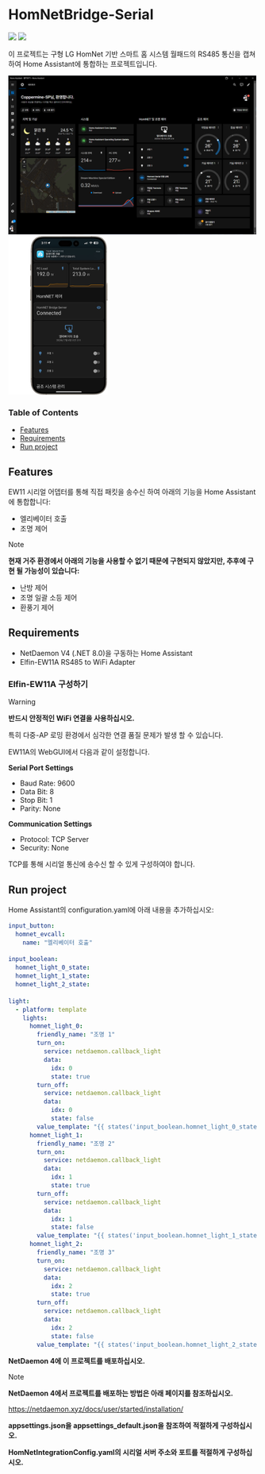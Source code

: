 # HomNetBridge-Serial
<img src="https://img.shields.io/badge/.NET-512BD4?style=for-the-badge&logo=dotnet&logoColor=white"> <img src="https://img.shields.io/badge/Home Assistant-18BCF2?style=for-the-badge&logo=homeassistant&logoColor=white">

이 프로젝트는 구형 LG HomNet 기반 스마트 홈 시스템 월패드의 RS485 통신을 캡쳐하여 Home Assistant에 통합하는 프로젝트입니다.

<img src="img/sample_2.png" style="height: 320px"/> <img src="img/sample_1.png" style="height: 320px;"/>

### Table of Contents
- [Features](#features)
- [Requirements](#requirements)
- [Run project](#run-project)

## Features
EW11 시리얼 어뎁터를 통해 직접 패킷을 송수신 하여 아래의 기능을 Home Assistant에 통합합니다:
- 엘리베이터 호출
- 조명 제어


>[!NOTE]
> **현재 거주 환경에서 아래의 기능을 사용할 수 없기 때문에 구현되지 않았지만, 추후에 구현 될 가능성이 있습니다:**
>- 난방 제어
>- 조명 일괄 소등 제어
>- 환풍기 제어

## Requirements
- NetDaemon V4 (.NET 8.0)을 구동하는 Home Assistant
- Elfin-EW11A RS485 to WiFi Adapter

### Elfin-EW11A 구성하기
>[!WARNING]
>**반드시 안정적인 WiFi 연결을 사용하십시오.**
>
>특히 다중-AP 로밍 환경에서 심각한 연결 품질 문제가 발생 할 수 있습니다.

EW11A의 WebGUI에서 다음과 같이 설정합니다.

**Serial Port Settings**
- Baud Rate: 9600
- Data Bit: 8
- Stop Bit: 1
- Parity: None

**Communication Settings**
- Protocol: TCP Server
- Security: None

TCP를 통해 시리얼 통신에 송수신 할 수 있게 구성하여야 합니다.

## Run project

Home Assistant의 configuration.yaml에 아래 내용을 추가하십시오:
```yaml
input_button:
  homnet_evcall:
    name: "엘리베이터 호출"

input_boolean:
  homnet_light_0_state:
  homnet_light_1_state:
  homnet_light_2_state:

light:
  - platform: template
    lights:
      homnet_light_0:
        friendly_name: "조명 1"
        turn_on:
          service: netdaemon.callback_light
          data:
            idx: 0
            state: true
        turn_off:
          service: netdaemon.callback_light
          data:
            idx: 0
            state: false
        value_template: "{{ states('input_boolean.homnet_light_0_state') }}"
      homnet_light_1:
        friendly_name: "조명 2"
        turn_on:
          service: netdaemon.callback_light
          data:
            idx: 1
            state: true
        turn_off:
          service: netdaemon.callback_light
          data:
            idx: 1
            state: false
        value_template: "{{ states('input_boolean.homnet_light_1_state') }}"
      homnet_light_2:
        friendly_name: "조명 3"
        turn_on:
          service: netdaemon.callback_light
          data:
            idx: 2
            state: true
        turn_off:
          service: netdaemon.callback_light
          data:
            idx: 2
            state: false
        value_template: "{{ states('input_boolean.homnet_light_2_state') }}"
```

**NetDaemon 4에 이 프로젝트를 배포하십시오.**

>[!NOTE]
>**NetDaemon 4에서 프로젝트를 배포하는 방법은 아래 페이지를 참조하십시오.**
>
>https://netdaemon.xyz/docs/user/started/installation/

**appsettings.json을 appsettings_default.json을 참조하여 적절하게 구성하십시오.**

**HomNetIntegrationConfig.yaml의 시리얼 서버 주소와 포트를 적절하게 구성하십시오.**


